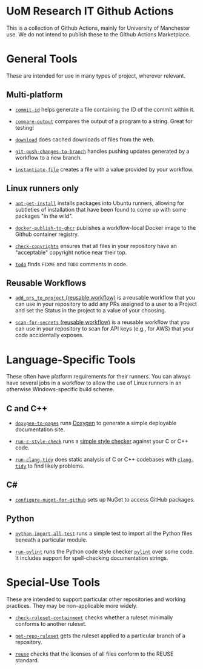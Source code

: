 # UoM Research IT Github Actions
This is a collection of Github Actions, mainly for University of Manchester use. We do not intend to publish these to the Github Actions Marketplace.

# General Tools

These are intended for use in many types of project, wherever relevant.

## Multi-platform

* [`commit-id`](commit-id) helps generate a file containing the ID of the commit within it.

* [`compare-output`](compare-output) compares the output of a program to a string. Great for testing!

* [`download`](download) does cached downloads of files from the web.

* [`git-push-changes-to-branch`](git-push-changes-to-branch) handles pushing updates generated by a workflow to a new branch.

* [`instantiate-file`](instantiate-file) creates a file with a value provided by your workflow.

## Linux runners only

* [`apt-get-install`](apt-get-install) installs packages into Ubuntu runners, allowing for subtleties of installation that have been found to come up with some packages "in the wild".

* [`docker-publish-to-ghcr`](docker-publish-to-ghcr) publishes a workflow-local Docker image to the Github container registry.

* [`check-copyrights`](check-copyrights) ensures that all files in your repository have an "acceptable" copyright notice near their top.

* [`todo`](todo) finds `FIXME` and `TODO` comments in code.

## Reusable Workflows

* [`add_prs_to_project` (reusable workflow)](.github/workflows/add_prs_to_project.yml) is a reusable workflow that you can use in your repository to add any PRs assigned to a user to a Project and set the Status in the project to a value of your choosing.

* [`scan-for-secrets` (reusable workflow)](.github/workflows/scan-for-secrets.yml) is a reusable workflow that you can use in your repository to scan for API keys (e.g., for AWS) that your code accidentally exposes.

# Language-Specific Tools

These often have platform requirements for their runners. You can always have several jobs in a workflow to allow the use of Linux runners in an otherwise Windows-specific build scheme.

## C and C++

* [`doxygen-to-pages`](doxygen-to-pages) runs [Doxygen](https://doxygen.nl/) to generate a simple deployable documentation site.

* [`run-c-style-check`](run-c-style-check) runs a [simple style checker](https://github.com/verateam/vera) against your C or C++ code.

* [`run-clang-tidy`](run-clang-tidy) does static analysis of C or C++ codebases with [`clang-tidy`](https://clang.llvm.org/extra/clang-tidy/) to find likely problems.

## C#

* [`configure-nuget-for-github`](configure-nuget-for-github) sets up NuGet to access GitHub packages.

## Python

* [`python-import-all-test`](python-import-all-test) runs a simple test to import all the Python files beneath a particular module.

* [`run-pylint`](run-pylint) runs the Python code style checker [`pylint`](https://github.com/pylint-dev/pylint) over some code. It includes support for spell-checking documentation strings.

# Special-Use Tools

These are intended to support particular other repositories and working practices. They may be non-applicable more widely.

* [`check-ruleset-containment`](check-ruleset-containment) checks whether a ruleset minimally conforms to another ruleset.

* [`get-repo-ruleset`](get-repo-ruleset) gets the ruleset applied to a particular branch of a repository.

* [`reuse`](reuse) checks that the licenses of all files conform to the REUSE standard.
